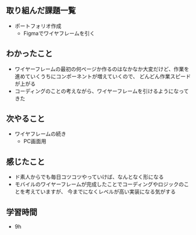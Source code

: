 ## 取り組んだ課題一覧

- ポートフォリオ作成
    - Figmaでワイヤフレームを引く

## わかったこと

- ワイヤーフレームの最初の何ページか作るのはなかなか大変だけど、作業を進めていくうちにコンポーネントが増えていくので、
どんどん作業スピードが上がる
- コーディングのことの考えながら、ワイヤーフレームを引けるようになってきた

## 次やること

- ワイヤフレームの続き
    - PC画面用

## 感じたこと

- ド素人からでも毎日コツコツやっていけば、なんとなく形になる
- モバイルのワイヤーフレームが完成したことでコーディングやロジックのことを考えていますが、
今までになくレベルが高い実装になる気がする

## 学習時間

- 9h